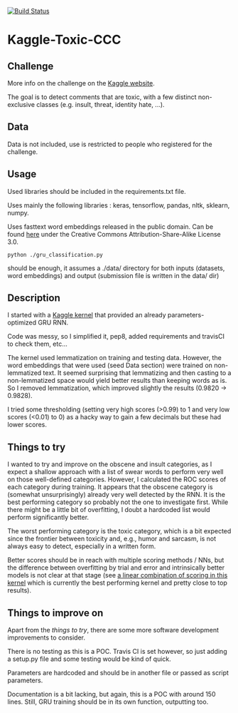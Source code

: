 [![Build Status](https://travis-ci.org/sildar/Kaggle-Toxic-CCC.svg?branch=master)](https://travis-ci.org/sildar/Kaggle-Toxic-CCC)
# Kaggle-Toxic-CCC

## Challenge

More info on the challenge on the [Kaggle website](https://www.kaggle.com/c/jigsaw-toxic-comment-classification-challenge).

The goal is to detect comments that are toxic, with a few distinct non-exclusive classes (e.g. insult, threat, identity hate, ...).


## Data

Data is not included, use is restricted to people who registered for the challenge.


## Usage

Used libraries should be included in the requirements.txt file.

Uses mainly the following libraries : keras, tensorflow, pandas, nltk, sklearn, numpy.

Uses fasttext word embeddings released in the public domain. Can be found [here](https://fasttext.cc/docs/en/english-vectors.html)
under the Creative Commons Attribution-Share-Alike License 3.0.

```
python ./gru_classification.py
```

should be enough, it assumes a ./data/ directory for both inputs (datasets, word embeddings)
and output (submission file is written in the data/ dir)

## Description

I started with a [Kaggle kernel](https://www.kaggle.com/rohitanil/lemmatization-and-pooled-gru) that provided an already parameters-optimized GRU RNN.

Code was messy, so I simplified it, pep8, added requirements and travisCI to check them, etc...

The kernel used lemmatization on training and testing data. However, the word embeddings that were used (seed Data section) were trained on non-lemmatized text.
It seemed surprising that lemmatizing and then casting to a non-lemmatized space would yield better results than keeping words as is.
So I removed lemmatization, which improved slightly the results (0.9820 -> 0.9828).

I tried some thresholding (setting very high scores (>0.99) to 1 and very low scores (<0.01) to 0) as a hacky way to gain a few decimals but these had lower scores.

## Things to try

I wanted to try and improve on the obscene and insult categories, as I expect a shallow approach with a list of swear words to perform very well on those well-defined categories.
However, I calculated the ROC scores of each category during training. It appears that the obscene category is (somewhat unsurprisingly) already very well detected by the RNN.
It is the best performing category so probably not the one to investigate first.
While there might be a little bit of overfitting, I doubt a hardcoded list would perform significantly better.

The worst performing category is the toxic category, which is a bit expected since the frontier between toxicity and, e.g., humor and sarcasm, is not always easy to detect, especially in a written form.

Better scores should be in reach with multiple scoring methods / NNs, but the difference between overfitting by trial and error and intrinsically better models is not clear at that stage
(see [a linear combination of scoring in this kernel](https://www.kaggle.com/rednivrug/blend-it-all) which is currently the best performing kernel and pretty close to top results).

## Things to improve on

Apart from the *things to try*, there are some more software development improvements to consider.

There is no testing as this is a POC. Travis CI is set however, so just adding a setup.py file and some testing would be kind of quick.

Parameters are hardcoded and should be in another file or passed as script parameters.

Documentation is a bit lacking, but again, this is a POC with around 150 lines. Still, GRU training should be in its own function, outputting too.